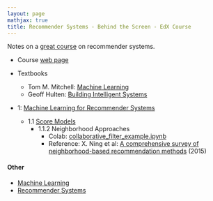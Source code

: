 ```yaml
---
layout: page
mathjax: true
title: Recommender Systems - Behind the Screen - EdX Course
---
```

Notes on a [great course](https://learning.edx.org/course/course-v1:UMontrealX+RECM1EN+1T2021/home) on recommender systems.
* Course [web page](https://www.livingmachinelearning.com/course.html)
* Textbooks
  * Tom M. Mitchell: [Machine Learning](https://www.amazon.com/gp/product/0071154671/)
  * Geoff Hulten: [Building Intelligent Systems](https://www.amazon.com/gp/product/1484234316)

* 1: [Machine Learning for Recommender Systems](https://learning.edx.org/course/course-v1:UMontrealX+RECM1EN+1T2021/block-v1:UMontrealX+RECM1EN+1T2021+type@sequential+block@fc7f5ba4792149028286c7d9c7e9477f)
  * 1.1 [Score Models](https://learning.edx.org/course/course-v1:UMontrealX+RECM1EN+1T2021/block-v1:UMontrealX+RECM1EN+1T2021+type@sequential+block@fe70e121c0ce48de91b9794763228801)
    * 1.1.2 Neighborhood Approaches
      * Colab: [collaborative_filter_example.ipynb](https://colab.research.google.com/drive/13tIPbaAH8CMZ96_KTEolkimEPUCYnUiv#scrollTo=4YeMlFPfVXBw)
      * Reference: X. Ning et al: [A comprehensive survey of neighborhood-based recommendation methods](http://glaros.dtc.umn.edu/gkhome/node/1140) (2015)


#### Other
* [Machine Learning](../machine_learning.md)
* [Recommender Systems](../recommender_systems.md)
